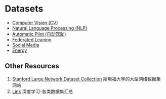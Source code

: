 # Datasets

- [Computer Vision (CV)](CV/README.md)
- [Natural Language Processing (NLP)](NLP/README.md)
- [Automatic Pilot (自动驾驶)](AutomaticPilot/README.md)
- [Federated Leaning](FederatedLearning/README.md)
- [Social Media](SocialMedia/README.md)
- [Energy](Energy/README.md)

## Other Resources
1. [Stanford Large Network Dataset Collection](http://snap.stanford.edu/data/) 斯坦福大学的大型网络数据集网站
1. [Link](https://blog.csdn.net/qq_27825451/article/details/104775341) 深度学习-各类数据集汇总
